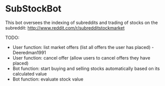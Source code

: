 # SubStockBot
This bot oversees the indexing of subreddits and trading of stocks on the subreddit: http://www.reddit.com/r/subredditstockmarket


TODO:

* User function: list market offers (list all offers the user has placed) - Deeredman1991
* User function: cancel offer (allow users to cancel offers they have placed)
* Bot function: start buying and selling stocks automatically based on its calculated value
* Bot function: evaluate stock value 